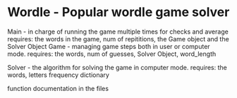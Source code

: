 # Wordle - Popular wordle game solver
Main - in charge of running the game multiple times for checks and average
  requires: the words in the game,  num of repititions, the Game object and the Solver Object
Game - managing game steps both in user or computer mode.
  requires: the words, num of guesses, Solver Object, word_length
  
Solver - the algorithm for solving the game in computer mode.
  requires: the words, letters frequency dictionary
  
function documentation in the files

